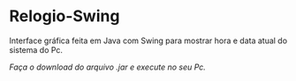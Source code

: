 # Relogio-Swing
Interface gráfica feita em Java com Swing para mostrar hora e data atual do sistema do Pc.

*Faça o download do arquivo .jar e execute no seu Pc.*
